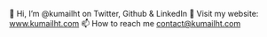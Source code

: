 👋 Hi, I’m @kumailht on Twitter, Github & LinkedIn
🍿 Visit my website: www.kumailht.com
📫 How to reach me contact@kumailht.com
